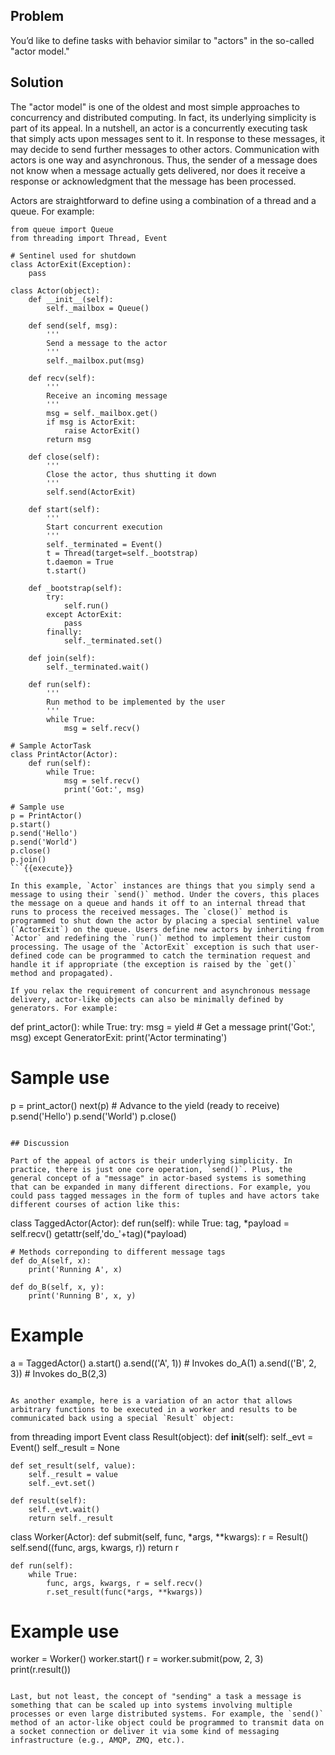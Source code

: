 ## Problem

You’d like to define tasks with behavior similar to "actors" in the so-called "actor model."

## Solution

The "actor model" is one of the oldest and most simple approaches to concurrency and distributed computing. In fact, its underlying simplicity is part of its appeal. In a nutshell, an actor is a concurrently executing task that simply acts upon messages sent to it. In response to these messages, it may decide to send further messages to other actors. Communication with actors is one way and asynchronous. Thus, the sender of a message does not know when a message actually gets delivered, nor does it receive a response or acknowledgment that the message has been processed.

Actors are straightforward to define using a combination of a thread and a queue. For example:

```
from queue import Queue
from threading import Thread, Event

# Sentinel used for shutdown
class ActorExit(Exception):
    pass

class Actor(object):
    def __init__(self):
        self._mailbox = Queue()

    def send(self, msg):
        '''
        Send a message to the actor
        '''
        self._mailbox.put(msg)

    def recv(self):
        '''
        Receive an incoming message
        '''
        msg = self._mailbox.get()
        if msg is ActorExit:
            raise ActorExit()
        return msg

    def close(self):
        '''
        Close the actor, thus shutting it down
        '''
        self.send(ActorExit)

    def start(self):
        '''
        Start concurrent execution
        '''
        self._terminated = Event()
        t = Thread(target=self._bootstrap)
        t.daemon = True
        t.start()

    def _bootstrap(self):
        try:
            self.run()
        except ActorExit:
            pass
        finally:
            self._terminated.set()

    def join(self):
        self._terminated.wait()

    def run(self):
        '''
        Run method to be implemented by the user
        '''
        while True:
            msg = self.recv()

# Sample ActorTask
class PrintActor(Actor):
    def run(self):
        while True:
            msg = self.recv()
            print('Got:', msg)

# Sample use
p = PrintActor()
p.start()
p.send('Hello')
p.send('World')
p.close()
p.join()
```{{execute}}

In this example, `Actor` instances are things that you simply send a message to using their `send()` method. Under the covers, this places the message on a queue and hands it off to an internal thread that runs to process the received messages. The `close()` method is programmed to shut down the actor by placing a special sentinel value (`ActorExit`) on the queue. Users define new actors by inheriting from `Actor` and redefining the `run()` method to implement their custom processing. The usage of the `ActorExit` exception is such that user-defined code can be programmed to catch the termination request and handle it if appropriate (the exception is raised by the `get()` method and propagated).

If you relax the requirement of concurrent and asynchronous message delivery, actor-like objects can also be minimally defined by generators. For example:

```
def print_actor():
    while True:
        try:
            msg = yield      # Get a message
            print('Got:', msg)
        except GeneratorExit:
            print('Actor terminating')

# Sample use
p = print_actor()
next(p)     # Advance to the yield (ready to receive)
p.send('Hello')
p.send('World')
p.close()
```{{execute}}

## Discussion

Part of the appeal of actors is their underlying simplicity. In practice, there is just one core operation, `send()`. Plus, the general concept of a "message" in actor-based systems is something that can be expanded in many different directions. For example, you could pass tagged messages in the form of tuples and have actors take different courses of action like this:

```
class TaggedActor(Actor):
    def run(self):
        while True:
             tag, *payload = self.recv()
	     getattr(self,'do_'+tag)(*payload)

    # Methods correponding to different message tags
    def do_A(self, x):
        print('Running A', x)

    def do_B(self, x, y):
        print('Running B', x, y)

# Example
a = TaggedActor()
a.start()
a.send(('A', 1))      # Invokes do_A(1)
a.send(('B', 2, 3))   # Invokes do_B(2,3)
```{{execute}}

As another example, here is a variation of an actor that allows arbitrary functions to be executed in a worker and results to be communicated back using a special `Result` object:

```
from threading import Event
class Result(object):
    def __init__(self):
        self._evt = Event()
        self._result = None

    def set_result(self, value):
        self._result = value
        self._evt.set()

    def result(self):
        self._evt.wait()
        return self._result

class Worker(Actor):
    def submit(self, func, *args, **kwargs):
        r = Result()
        self.send((func, args, kwargs, r))
	return r

    def run(self):
        while True:
            func, args, kwargs, r = self.recv()
            r.set_result(func(*args, **kwargs))

# Example use
worker = Worker()
worker.start()
r = worker.submit(pow, 2, 3)
print(r.result())
```{{execute}}

Last, but not least, the concept of "sending" a task a message is something that can be scaled up into systems involving multiple processes or even large distributed systems. For example, the `send()` method of an actor-like object could be programmed to transmit data on a socket connection or deliver it via some kind of messaging infrastructure (e.g., AMQP, ZMQ, etc.).